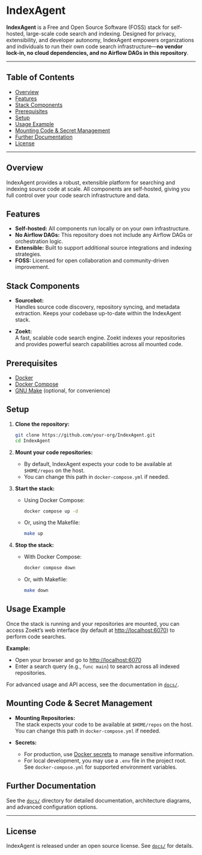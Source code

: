 # IndexAgent

**IndexAgent** is a Free and Open Source Software (FOSS) stack for self-hosted, large-scale code search and indexing. Designed for privacy, extensibility, and developer autonomy, IndexAgent empowers organizations and individuals to run their own code search infrastructure—**no vendor lock-in, no cloud dependencies, and no Airflow DAGs in this repository**.

---

## Table of Contents

- [Overview](#overview)
- [Features](#features)
- [Stack Components](#stack-components)
- [Prerequisites](#prerequisites)
- [Setup](#setup)
- [Usage Example](#usage-example)
- [Mounting Code & Secret Management](#mounting-code--secret-management)
- [Further Documentation](#further-documentation)
- [License](#license)

---

## Overview

IndexAgent provides a robust, extensible platform for searching and indexing source code at scale. All components are self-hosted, giving you full control over your code search infrastructure and data.

## Features

- **Self-hosted:** All components run locally or on your own infrastructure.
- **No Airflow DAGs:** This repository does not include any Airflow DAGs or orchestration logic.
- **Extensible:** Built to support additional source integrations and indexing strategies.
- **FOSS:** Licensed for open collaboration and community-driven improvement.

## Stack Components

- **Sourcebot:**  
  Handles source code discovery, repository syncing, and metadata extraction. Keeps your codebase up-to-date within the IndexAgent stack.

- **Zoekt:**  
  A fast, scalable code search engine. Zoekt indexes your repositories and provides powerful search capabilities across all mounted code.

## Prerequisites

- [Docker](https://www.docker.com/get-started)
- [Docker Compose](https://docs.docker.com/compose/)
- [GNU Make](https://www.gnu.org/software/make/) (optional, for convenience)

## Setup

1. **Clone the repository:**
   ```sh
   git clone https://github.com/your-org/IndexAgent.git
   cd IndexAgent
   ```

2. **Mount your code repositories:**
   - By default, IndexAgent expects your code to be available at `$HOME/repos` on the host.
   - You can change this path in `docker-compose.yml` if needed.

3. **Start the stack:**
   - Using Docker Compose:
     ```sh
     docker compose up -d
     ```
   - Or, using the Makefile:
     ```sh
     make up
     ```

4. **Stop the stack:**
   - With Docker Compose:
     ```sh
     docker compose down
     ```
   - Or, with Makefile:
     ```sh
     make down
     ```

## Usage Example

Once the stack is running and your repositories are mounted, you can access Zoekt’s web interface (by default at [http://localhost:6070](http://localhost:6070)) to perform code searches.

**Example:**
- Open your browser and go to [http://localhost:6070](http://localhost:6070)
- Enter a search query (e.g., `func main`) to search across all indexed repositories.

For advanced usage and API access, see the documentation in [`docs/`](./docs/).

## Mounting Code & Secret Management

- **Mounting Repositories:**  
  The stack expects your code to be available at `$HOME/repos` on the host. You can change this path in `docker-compose.yml` if needed.

- **Secrets:**  
  - For production, use [Docker secrets](https://docs.docker.com/engine/swarm/secrets/) to manage sensitive information.
  - For local development, you may use a `.env` file in the project root. See `docker-compose.yml` for supported environment variables.

## Further Documentation

See the [`docs/`](./docs/) directory for detailed documentation, architecture diagrams, and advanced configuration options.

---

## License

IndexAgent is released under an open source license. See [`docs/`](./docs/) for details.